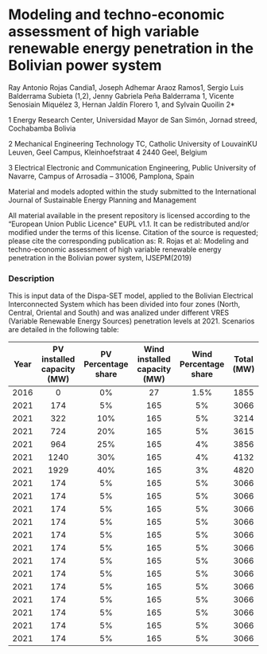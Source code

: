 # Modeling and techno-economic assessment of high variable renewable energy penetration in the Bolivian  power system

Ray Antonio Rojas Candia1, Joseph Adhemar Araoz Ramos1, Sergio Luis Balderrama Subieta (1,2), Jenny Gabriela Peña Balderrama 1, Vicente Senosiain Miquélez 3, Hernan Jaldín Florero 1, and Sylvain Quoilin 2*

1 Energy Research Center, Universidad Mayor de San Simón, Jornad streed, Cochabamba Bolivia

2 Mechanical Engineering Technology TC, Catholic University of LouvainKU Leuven, Geel Campus, Kleinhoefstraat 4 2440 Geel, Belgium

3 Electrical Electronic and Communication Engineering, Public University of Navarre, Campus of Arrosadía – 31006, Pamplona, Spain


Material and models adopted within the study submitted to the International Journal of Sustainable Energy Planning and Management

All material available in the present repository is licensed according to the “European Union Public Licence" EUPL v1.1. It can be redistributed and/or modified under the terms of this license. Citation of the source is requested; please cite the corresponding publication as: R. Rojas et al:  Modeling and techno-economic assessment of high variable renewable energy penetration in the Bolivian  power system, IJSEPM(2019)

### Description
This is input data of the Dispa-SET model, applied to the Bolivian Electrical Interconnected System which has been divided into four zones (North, Central, Oriental and South) and was analized under different VRES (Variable Renewable Energy Sources) penetration levels at 2021. Scenarios are detailed in the following table:

| Year | PV installed capacity (MW) | PV Percentage share | Wind installed capacity (MW) | Wind Percentage share | Total (MW) |
| :--: | :------------------------: | :-----------------: | :--------------------------: | :-------------------: | :--------: |
| 2016 |            0               |  0%                 |         27                   |  1.5%                 |  1855      |
| 2021 |         174                | 5%                  |         165                  |  5%                   |    3066    |
| 2021 |         322                | 10%                 |         165                  |  5%                   |    3214    |
| 2021 |         724                | 20%                 |         165                  |  5%                   |    3615    |
| 2021 |         964                | 25%                 |         165                  |  4%                   |    3856    |
| 2021 |         1240               | 30%                 |         165                  |  4%                   |    4132    |
| 2021 |         1929               | 40%                 |         165                  |  3%                   |    4820    |
| 2021 |         174                | 5%                  |         165                  |  5%                   |    3066    |
| 2021 |         174                | 5%                  |         165                  |  5%                   |    3066    |
| 2021 |         174                | 5%                  |         165                  |  5%                   |    3066    |
| 2021 |         174                | 5%                  |         165                  |  5%                   |    3066    |
| 2021 |         174                | 5%                  |         165                  |  5%                   |    3066    |
| 2021 |         174                | 5%                  |         165                  |  5%                   |    3066    |
| 2021 |         174                | 5%                  |         165                  |  5%                   |    3066    |
| 2021 |         174                | 5%                  |         165                  |  5%                   |    3066    |
| 2021 |         174                | 5%                  |         165                  |  5%                   |    3066    |
| 2021 |         174                | 5%                  |         165                  |  5%                   |    3066    |
| 2021 |         174                | 5%                  |         165                  |  5%                   |    3066    |
| 2021 |         174                | 5%                  |         165                  |  5%                   |    3066    |
| 2021 |         174                | 5%                  |         165                  |  5%                   |    3066    |
